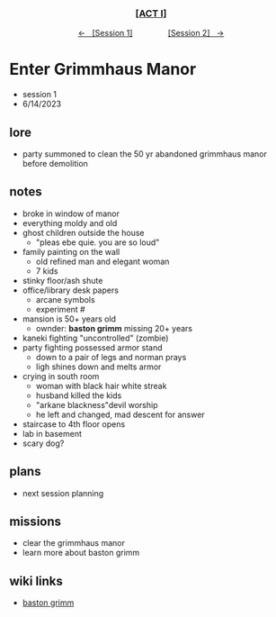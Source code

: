 <div align="center">
  <h3 align="center"><a href="https://github.com/h-griffin/dnd-notes/blob/main/grimmhaus/act-I" >[ACT I]</a></h3>
  <p align="center">
    <a href="https://github.com/h-griffin/dnd-notes/blob/main/grimmhaus/act-I/23-6-14.md" >&larr; &nbsp; [Session 1]</a>
    &nbsp;&nbsp;&nbsp;&nbsp;&nbsp;&nbsp;&nbsp;&nbsp;&nbsp;&nbsp;&nbsp;&nbsp;&nbsp;&nbsp;
    <a href="https://github.com/h-griffin/dnd-notes/blob/main/grimmhaus/act-I/23-6-21.md" >[Session 2] &nbsp; &rarr;</a>
  </p>
</div>

# Enter Grimmhaus Manor
- session 1
- 6/14/2023

## lore
- party summoned to clean the 50 yr abandoned grimmhaus manor before demolition

## notes
- broke in window of manor
- everything moldy and old
- ghost children outside the house
    - "pleas ebe quie. you are so loud"
- family painting on the wall
    - old refined man and elegant woman
    - 7 kids
- stinky floor/ash shute
- office/library desk papers
    - arcane symbols
    - experiment #
- mansion is 50+ years old
    - ownder: **baston grimm** missing 20+ years
- kaneki fighting "uncontrolled" (zombie)
- party fighting possessed armor stand
    - down to a pair of legs and norman prays
    - ligh shines down and melts armor
- crying in south room
    - woman with black hair white streak
    - husband killed the kids
    - "arkane blackness"devil worship
    - he left and changed, mad descent for answer
- staircase to 4th floor opens
- lab in basement
- scary dog?

## plans
- next session planning

## missions
- clear the grimmhaus manor
- learn more about baston grimm

## wiki links
- [baston grimm](../lore.md#baston-grimm)
